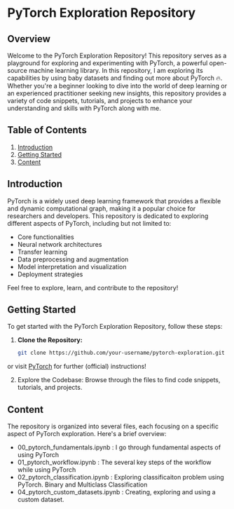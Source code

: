 # PyTorch Exploration Repository

## Overview

Welcome to the PyTorch Exploration Repository! This repository serves as a playground for exploring and experimenting with PyTorch, a powerful open-source machine learning library. In this repository, I am exploring its capabilities by using baby datasets and finding out more about PyTorch 🔥. Whether you're a beginner looking to dive into the world of deep learning or an experienced practitioner seeking new insights, this repository provides a variety of code snippets, tutorials, and projects to enhance your understanding and skills with PyTorch along with me.

## Table of Contents

1. [Introduction](#introduction)
2. [Getting Started](#getting-started)
3. [Content](#content)

## Introduction

PyTorch is a widely used deep learning framework that provides a flexible and dynamic computational graph, making it a popular choice for researchers and developers. This repository is dedicated to exploring different aspects of PyTorch, including but not limited to:

- Core functionalities
- Neural network architectures
- Transfer learning
- Data preprocessing and augmentation
- Model interpretation and visualization
- Deployment strategies

Feel free to explore, learn, and contribute to the repository!

## Getting Started

To get started with the PyTorch Exploration Repository, follow these steps:

1. **Clone the Repository:**
   ```bash
   git clone https://github.com/your-username/pytorch-exploration.git

or visit [PyTorch](https://pytorch.org/get-started/locally/) for further (official) instructions!

2. Explore the Codebase:
Browse through the files to find code snippets, tutorials, and projects.

## Content

The repository is organized into several files, each focusing on a specific aspect of PyTorch exploration. Here's a brief overview:

* 00_pytorch_fundamentals.ipynb : I go through fundamental aspects of using PyTorch
* 01_pytorch_workflow.ipynb : The several key steps of the workflow while using PyTorch
* 02_pytorch_classification.ipynb : Exploring classificaiton problem using PyTorch. Binary and Multiclass Classification
* 04_pytorch_custom_datasets.ipynb : Creating, exploring and using a custom dataset.
